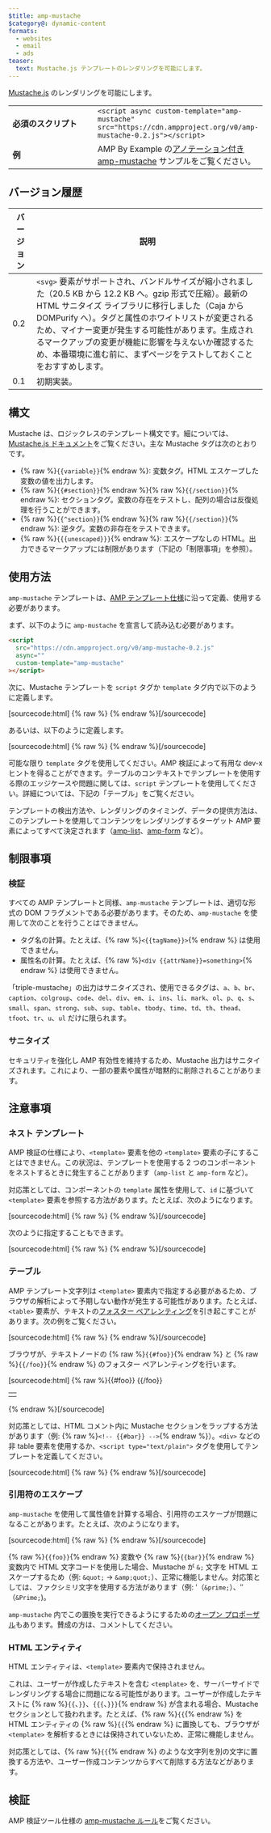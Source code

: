 ```yaml
---
$title: amp-mustache
$category@: dynamic-content
formats:
  - websites
  - email
  - ads
teaser:
  text: Mustache.js テンプレートのレンダリングを可能にします。
---
```


<!--
       Copyright 2016 The AMP HTML Authors. All Rights Reserved.

       Licensed under the Apache License, Version 2.0 (the "License");
     you may not use this file except in compliance with the License.
     You may obtain a copy of the License at

     http://www.apache.org/licenses/LICENSE-2.0

     Unless required by applicable law or agreed to in writing, software
     distributed under the License is distributed on an "AS-IS" BASIS,
     WITHOUT WARRANTIES OR CONDITIONS OF ANY KIND, either express or implied.
     See the License for the specific language governing permissions and
     limitations under the License.
-->

[Mustache.js](https://github.com/janl/mustache.js/) のレンダリングを可能にします。

<table>
  <tr>
    <td width="40%"><strong>必須のスクリプト</strong></td>
    <td>
      <div>
          <code>&lt;script async custom-template="amp-mustache" src="https://cdn.ampproject.org/v0/amp-mustache-0.2.js">&lt;/script></code>
      </div>
    </td>
  </tr>
  <tr>
    <td width="40%"><strong>例</strong></td>
    <td>AMP By Example の<a href="https://ampbyexample.com/components/amp-mustache/">アノテーション付き amp-mustache</a> サンプルをご覧ください。</td>
  </tr>
</table>

## バージョン履歴 <a name="version-notes"></a>

| バージョン | 説明                                                                                                                                                                                                                                                                                                                                                                                                          |
| ---------- | ------------------------------------------------------------------------------------------------------------------------------------------------------------------------------------------------------------------------------------------------------------------------------------------------------------------------------------------------------------------------------------------------------------- |
| 0.2        | `<svg>` 要素がサポートされ、バンドルサイズが縮小されました（20.5 KB から 12.2 KB へ。gzip 形式で圧縮）。最新の HTML サニタイズ ライブラリに移行しました（Caja から DOMPurify へ）。タグと属性のホワイトリストが変更されるため、マイナー変更が発生する可能性があります。生成されるマークアップの変更が機能に影響を与えないか確認するため、本番環境に進む前に、まずページをテストしておくことをおすすめします。 |
| 0.1        | 初期実装。                                                                                                                                                                                                                                                                                                                                                                                                    |

## 構文 <a name="syntax"></a>

Mustache は、ロジックレスのテンプレート構文です。細については、[Mustache.js ドキュメント](https://github.com/janl/mustache.js/)をご覧ください。主な Mustache タグは次のとおりです。

- {% raw %}`{{variable}}`{% endraw %}: 変数タグ。HTML エスケープした変数の値を出力します。
- {% raw %}`{{#section}}`{% endraw %}{% raw %}`{{/section}}`{% endraw %}: セクションタグ。変数の存在をテストし、配列の場合は反復処理を行うことができます。
- {% raw %}`{{^section}}`{% endraw %}{% raw %}`{{/section}}`{% endraw %}: 逆タグ。変数の非存在をテストできます。
- {% raw %}`{{{unescaped}}}`{% endraw %}: エスケープなしの HTML。出力できるマークアップには制限があります（下記の「制限事項」を参照）。

## 使用方法 <a name="usage"></a>

`amp-mustache` テンプレートは、[AMP テンプレート仕様](https://github.com/ampproject/amphtml/blob/master/spec/amp-html-templates.md)に沿って定義、使用する必要があります。

まず、以下のように `amp-mustache` を宣言して読み込む必要があります。

```html
<script
  src="https://cdn.ampproject.org/v0/amp-mustache-0.2.js"
  async=""
  custom-template="amp-mustache"
></script>
```

次に、Mustache テンプレートを `script` タグか `template` タグ内で以下のように定義します。

[sourcecode:html]
{% raw %}<!-- Using template tag. -->
<template type="amp-mustache">
Hello {{world}}!
</template>
{% endraw %}[/sourcecode]

あるいは、以下のように定義します。

<!-- Using script tag. -->

[sourcecode:html]
{% raw %}<script type="text/plain" template="amp-mustache">
Hello {{world}}!
</script>
{% endraw %}[/sourcecode]

可能な限り `template` タグを使用してください。AMP 検証によって有用な dev-x ヒントを得ることができます。テーブルのコンテキストでテンプレートを使用する際のエッジケースや問題に関しては、`script` テンプレートを使用してください。詳細については、下記の「テーブル」をご覧ください。

テンプレートの検出方法や、レンダリングのタイミング、データの提供方法は、このテンプレートを使用してコンテンツをレンダリングするターゲット AMP 要素によってすべて決定されます（[amp-list](amp-list.md)、[amp-form](amp-form.md) など）。

## 制限事項 <a name="restrictions"></a>

### 検証 <a name="validation"></a>

すべての AMP テンプレートと同様、`amp-mustache` テンプレートは、適切な形式の DOM フラグメントである必要があります。そのため、`amp-mustache` を使用して次のことを行うことはできません。

- タグ名の計算。たとえば、{% raw %}`<{{tagName}}>`{% endraw %} は使用できません。
- 属性名の計算。たとえば、{% raw %}`<div {{attrName}}=something>`{% endraw %} は使用できません。

「triple-mustache」の出力はサニタイズされ、使用できるタグは、`a`、`b`、`br`、`caption`、`colgroup`、`code`、`del`、`div`、`em`、`i`、`ins`、`li`、`mark`、`ol`、`p`、`q`、`s`、`small`、`span`、`strong`、`sub`、`sup`、`table`、`tbody`、`time`、`td`、`th`、`thead`、`tfoot`、`tr`、`u`、`ul` だけに限られます。

### サニタイズ <a name="sanitization"></a>

セキュリティを強化し AMP 有効性を維持するため、Mustache 出力はサニタイズされます。これにより、一部の要素や属性が暗黙的に削除されることがあります。

## 注意事項 <a name="pitfalls"></a>

### ネスト テンプレート <a name="nested-templates"></a>

AMP 検証の仕様により、`<template>` 要素を他の `<template>` 要素の子にすることはできません。この状況は、テンプレートを使用する 2 つのコンポーネントをネストするときに発生することがあります（`amp-list` と `amp-form` など）。

対応策としては、コンポーネントの `template` 属性を使用して、`id` に基づいて `<template>` 要素を参照する方法があります。たとえば、次のようになります。

[sourcecode:html]
{% raw %}<amp-list id="myList" src="https://foo.com/list.json">
<template type="amp-mustache">
<div>{{title}}</div>
</template>
</amp-list>
{% endraw %}[/sourcecode]

次のように指定することもできます。

[sourcecode:html]
{% raw %}<!-- Externalize templates to avoid nesting. -->
<template type="amp-mustache" id="myTemplate">

  <div>{{title}}</div>
</template>

<amp-list id="myList" src="https://foo.com/list.json" template="myTemplate">
</amp-list>
{% endraw %}[/sourcecode]

### テーブル <a name="tables"></a>

AMP テンプレート文字列は `<template>` 要素内で指定する必要があるため、ブラウザの解析によって予期しない動作が発生する可能性があります。たとえば、`<table>` 要素が、テキストの[フォスター ペアレンティング](https://www.w3.org/TR/html5/syntax.html#unexpected-markup-in-tables)を引き起こすことがあります。次の例をご覧ください。

[sourcecode:html]
{% raw %}<template type="amp-mustache">

  <table>
    <tr>
      {{#foo}}<td></td>{{/foo}}
    </tr>
  </table>
</template>
{% endraw %}[/sourcecode]

ブラウザが、テキストノードの {% raw %}`{{#foo}}`{% endraw %} と {% raw %}`{{/foo}}`{% endraw %} のフォスター ペアレンティングを行います。

[sourcecode:html]
{% raw %}{{#foo}}
{{/foo}}

<table>
  <tr>
    <td></td>
  </tr>
</table>
{% endraw %}[/sourcecode]

対応策としては、HTML コメント内に Mustache セクションをラップする方法があります（例: {% raw %}`<!-- {{#bar}} -->`{% endraw %}）。`<div>` などの非 table 要素を使用するか、`<script type="text/plain">` タグを使用してテンプレートを定義してください。

[sourcecode:html]
{% raw %}<script type="text/plain" template="amp-mustache">

  <table>
    <tr>
      {{#foo}}<td></td>{{/foo}}
    </tr>
  </table>
</script>
{% endraw %}[/sourcecode]

### 引用符のエスケープ <a name="quote-escaping"></a>

`amp-mustache` を使用して属性値を計算する場合、引用符のエスケープが問題になることがあります。たとえば、次のようになります。

[sourcecode:html]
{% raw %}<template type="amp-mustache">

  <!-- A double-quote (") in foo will cause malformed HTML. -->

<amp-img alt="{{foo}}" src="example.jpg" width=100 height=100></amp-img>

  <!-- A single-quote (') or double-quote (") in bar will cause an AMP runtime parse error. -->

<button on="tap:AMP.setState({foo: '{{bar}}'})">Click me</button>
</template>
{% endraw %}[/sourcecode]

{% raw %}`{{foo}}`{% endraw %} 変数や {% raw %}`{{bar}}`{% endraw %} 変数内で HTML 文字コードを使用した場合、Mustache が `&;` 文字を HTML エスケープするため（例: `&quot;` -&gt; `&amp;quot;`）、正常に機能しません。対応策としては、ファクシミリ文字を使用する方法があります（例: ′（`&prime;`）、″（`&Prime;`)。

`amp-mustache` 内でこの置換を実行できるようにするための[オープン プロポーザル](https://github.com/ampproject/amphtml/issues/8395)もあります。賛成の方は、コメントしてください。

### HTML エンティティ <a name="html-entities"></a>

HTML エンティティは、`<template>` 要素内で保持されません。

これは、ユーザーが作成したテキストを含む `<template>` を、サーバーサイドでレンダリングする場合に問題になる可能性があります。ユーザーが作成したテキストに {% raw %}`{{`、`}}`、`{{{`、`}}}`{% endraw %} が含まれる場合、Mustache セクションとして扱われます。たとえば、{% raw %}`{{`{% endraw %} を HTML エンティティの {% raw %}`{{`{% endraw %} に置換しても、ブラウザが `<template>` を解析するときには保持されていないため、正常に機能しません。

対応策としては、{% raw %}`{{`{% endraw %} のような文字列を別の文字に置換する方法や、ユーザー作成コンテンツからすべて削除する方法などがあります。

## 検証 <a name="validation-1"></a>

AMP 検証ツール仕様の [amp-mustache ルール](https://github.com/ampproject/amphtml/blob/master/extensions/amp-mustache/validator-amp-mustache.protoascii)をご覧ください。
